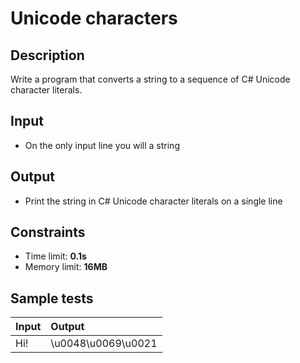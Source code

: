 # Unicode characters

## Description
Write a program that converts a string to a sequence of C# Unicode character literals.

## Input
- On the only input line you will a string

## Output
- Print the string in C# Unicode character literals on a single line

## Constraints
- Time limit: **0.1s**
- Memory limit: **16MB**

## Sample tests

| Input | Output |
|:------|:-------|
| Hi!   | \u0048\u0069\u0021 |

